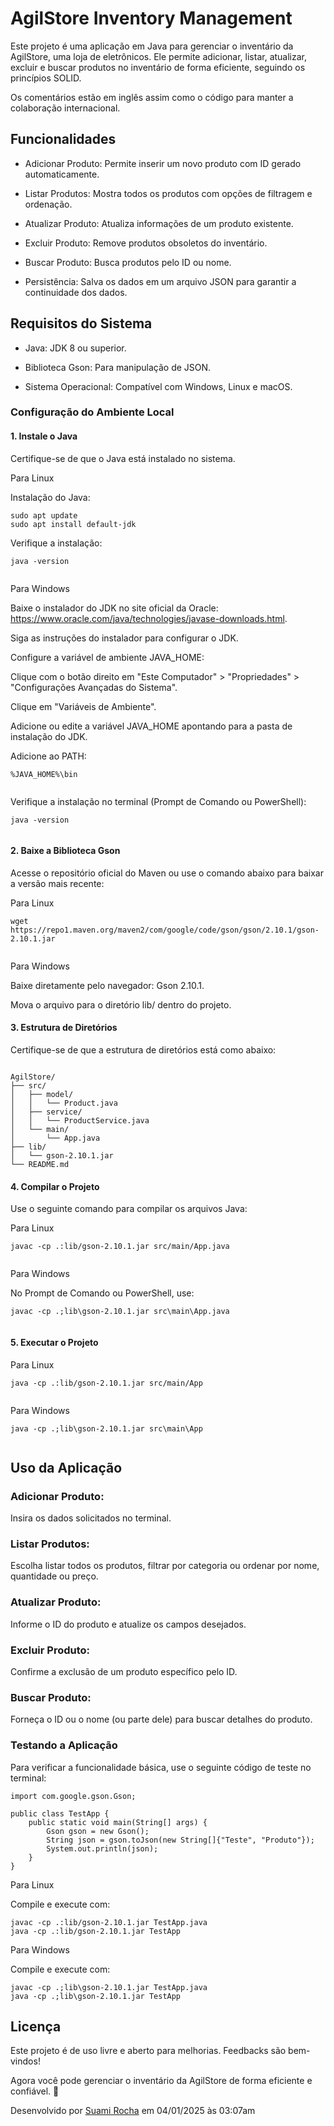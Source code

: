 # AgilStore Inventory Management

Este projeto é uma aplicação em Java para gerenciar o inventário da AgilStore, uma loja de eletrônicos. Ele permite adicionar, listar, atualizar, excluir e buscar produtos no inventário de forma eficiente, seguindo os princípios SOLID.

Os comentários estão em inglês assim como o código para manter a colaboração internacional.

## Funcionalidades

- Adicionar Produto: Permite inserir um novo produto com ID gerado automaticamente.

- Listar Produtos: Mostra todos os produtos com opções de filtragem e ordenação.

- Atualizar Produto: Atualiza informações de um produto existente.

- Excluir Produto: Remove produtos obsoletos do inventário.

- Buscar Produto: Busca produtos pelo ID ou nome.

- Persistência: Salva os dados em um arquivo JSON para garantir a continuidade dos dados.

## Requisitos do Sistema

- Java: JDK 8 ou superior.

- Biblioteca Gson: Para manipulação de JSON.

- Sistema Operacional: Compatível com Windows, Linux e macOS.

### Configuração do Ambiente Local

#### 1. Instale o Java

Certifique-se de que o Java está instalado no sistema.

Para Linux

Instalação do Java:
```
sudo apt update
sudo apt install default-jdk

```

Verifique a instalação:
```
java -version


```
Para Windows

Baixe o instalador do JDK no site oficial da Oracle: https://www.oracle.com/java/technologies/javase-downloads.html.

Siga as instruções do instalador para configurar o JDK.

Configure a variável de ambiente JAVA_HOME:

Clique com o botão direito em "Este Computador" > "Propriedades" > "Configurações Avançadas do Sistema".

Clique em "Variáveis de Ambiente".

Adicione ou edite a variável JAVA_HOME apontando para a pasta de instalação do JDK.

Adicione ao PATH:
```
%JAVA_HOME%\bin


```
Verifique a instalação no terminal (Prompt de Comando ou PowerShell):
```
java -version


```

#### 2. Baixe a Biblioteca Gson

Acesse o repositório oficial do Maven ou use o comando abaixo para baixar a versão mais recente:

Para Linux
```
wget https://repo1.maven.org/maven2/com/google/code/gson/gson/2.10.1/gson-2.10.1.jar


```
Para Windows

Baixe diretamente pelo navegador: Gson 2.10.1.

Mova o arquivo para o diretório lib/ dentro do projeto.

#### 3. Estrutura de Diretórios

Certifique-se de que a estrutura de diretórios está como abaixo:
```

AgilStore/
├── src/
│   ├── model/
│   │   └── Product.java
│   ├── service/
│   │   └── ProductService.java
│   └── main/
│       └── App.java
├── lib/
│   └── gson-2.10.1.jar
└── README.md

```

#### 4. Compilar o Projeto

Use o seguinte comando para compilar os arquivos Java:

Para Linux
```
javac -cp .:lib/gson-2.10.1.jar src/main/App.java


```
Para Windows

No Prompt de Comando ou PowerShell, use:
```
javac -cp .;lib\gson-2.10.1.jar src\main\App.java


```

#### 5. Executar o Projeto

Para Linux
```
java -cp .:lib/gson-2.10.1.jar src/main/App


```
Para Windows
```
java -cp .;lib\gson-2.10.1.jar src\main\App


```

## Uso da Aplicação

### Adicionar Produto:

Insira os dados solicitados no terminal.

### Listar Produtos:

Escolha listar todos os produtos, filtrar por categoria ou ordenar por nome, quantidade ou preço.

### Atualizar Produto:

Informe o ID do produto e atualize os campos desejados.

### Excluir Produto:

Confirme a exclusão de um produto específico pelo ID.

### Buscar Produto:

Forneça o ID ou o nome (ou parte dele) para buscar detalhes do produto.

### Testando a Aplicação

Para verificar a funcionalidade básica, use o seguinte código de teste no terminal:
```
import com.google.gson.Gson;

public class TestApp {
    public static void main(String[] args) {
        Gson gson = new Gson();
        String json = gson.toJson(new String[]{"Teste", "Produto"});
        System.out.println(json);
    }
}
```

Para Linux

Compile e execute com:

```
javac -cp .:lib/gson-2.10.1.jar TestApp.java
java -cp .:lib/gson-2.10.1.jar TestApp

```

Para Windows

Compile e execute com:
```
javac -cp .;lib\gson-2.10.1.jar TestApp.java
java -cp .;lib\gson-2.10.1.jar TestApp

```

## Licença

Este projeto é de uso livre e aberto para melhorias. Feedbacks são bem-vindos!

Agora você pode gerenciar o inventário da AgilStore de forma eficiente e confiável. 🚀

Desenvolvido por [Suami Rocha](https://bento.me/suamirochadev) em 04/01/2025 às 03:07am

